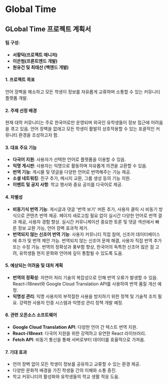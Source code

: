 # Global Time

## GLobal Time 프로젝트 계획서
#### 팀 구성:

-   **서황덕(프로젝트 매니저)**
-   **이은범(프론트엔드 개발)**
-   **원유건 및 최태산 (백엔드 개발)**

#### 1\. 프로젝트 목표

언어 장벽을 해소하고 모든 학생이 정보를 자유롭게 교류하며 소통할 수 있는 커뮤니티 플랫폼 개발.

#### 2\. 주제 선정 배경

현재 대학 커뮤니티는 주로 한국어로만 운영되며 외국인 유학생들이 정보 접근에 어려움을 겪고 있음. 언어 장벽을 없애고 모든 학생이 활발히 상호작용할 수 있는 포괄적인 커뮤니티 환경을 조성하고자 함.

#### 3\. 대표 주요 기능

-   **다국어 지원**: 사용자가 선택한 언어로 플랫폼을 이용할 수 있음.
-   **익명 게시판**: 사용자는 익명으로 활동하며 자유롭게 의견을 교환할 수 있음.
-   **번역 기능**: 게시물 및 댓글을 다양한 언어로 번역해주는 기능 제공.
-   **소셜 네트워킹**: 친구 추가, 메시지 교환, 그룹 생성 등의 기능 지원.
-   **이벤트 및 공지 사항**: 학교 행사와 중요 공지를 다국어로 제공.

#### 4\. 차별성

-   **비동기식 번역 기능**: 게시글과 댓글 '번역 보기' 버튼 추가, 사용자 클릭 시 비동기 방식으로 콘텐츠 번역 제공. 페이지 새로고침 필요 없이 실시간 다양한 언어로 번역 결과 제공, 사용자 경험 향상. 실시간 커뮤니케이션 중요한 토론 및 댓글 섹션에서 빠른 정보 교환 가능, 언어 장벽 효과적 제거.
-   **번역되지 않는 신조어 번역 기능**: 사용자 커뮤니티 직접 참여, 신조어 데이터베이스에 추가 및 번역 제안 가능. 번역되지 않는 신조어 문제 해결, 사용자 직접 번역 추가 또는 수정 가능. 번역의 정확성과 풍부함 향상, 한국어의 독특한 신조어 많은 점 고려, 유학생들 현지 문화와 언어에 깊이 통합될 수 있도록 도움.

#### 5\. 예상되는 어려움 및 대처 계획

-   **번역의 정확성**: 자연어 처리 기술의 복잡성으로 인해 번역 오류가 발생할 수 있음. React-i18next와 Google Cloud Translation API를 사용하여 번역 품질 개선 예정.
-   **익명성 관리**: 익명 사용자의 부적절한 사용을 방지하기 위한 정책 및 기술적 조치 필요. 강력한 사용자 인증 시스템과 익명성 관리 정책 개발 예정.

#### 6\. 관련 오픈소스 소프트웨어

-   **Google Cloud Translation API**: 다양한 언어 간 텍스트 번역 지원.
-   **React-i18next**: 다국어 지원을 위한 강력하고 유연한 React 라이브러리.
-   **Fetch API**: 비동기 통신을 통해 서버로부터 데이터를 효율적으로 가져옴.

#### 7\. 기대 효과

-   언어 장벽 없이 모든 학생이 정보를 공유하고 교류할 수 있는 환경 제공.
-   다양한 문화적 배경을 가진 학생들 간의 이해와 소통 증진.
-   학교 커뮤니티의 활성화와 유학생들의 학교 생활 적응 도움.